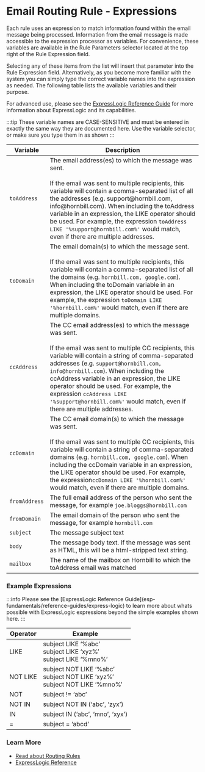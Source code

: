 <h1>Email Routing Rule - Expressions</h1>

Each rule uses an expression to match information found within the email message being processed. Information from the email message is made accessible to the expression processor as variables. For convenience, these variables are available in the Rule Parameters selector located at the top right of the Rule Expression field.

Selecting any of these items from the list will insert that parameter into the Rule Expression field. Alternatively, as you become more familiar with the system you can simply type the correct variable names into the expression as needed. The following table lists the available variables and their purpose.

For advanced use, please see the [ExpressLogic Reference Guide](esp-fundamentals/reference-guides/express-logic) for more information about ExpressLogic and its capabilities. 

:::tip
These variable names are CASE-SENSITIVE and must be entered in exactly the same way they are documented here.  Use the variable selector, or make sure you type them in as shown
:::

<table class="doc-pretty-table">
    <thead>
        <tr>
            <th noWrap>Variable</th>
            <th>Description</th>
        </tr>
    </thead>
    <tbody>
        <tr>
            <td noWrap><code>toAddress</code></td>
            <td>The email address(es) to which the message was sent.<br><br>If the email was sent to multiple
                recipients, this variable will contain a comma-separated list of all the addresses (e.g.
                support@hornbill.com, info@hornbill.com). When including the toAddress variable in an expression, the
                LIKE operator should be used. For example, the expression
                <code>toAddress LIKE '%support@hornbill.com%'</code> would match, even if there are multiple addresses.
            </td>
        </tr>
        <tr>
            <td noWrap><code>toDomain</code></td>
            <td>The email domain(s) to which the message sent.<br><br>If the email was sent to multiple recipients, this
                variable will contain a comma-separated list of all the domains (e.g.
                <code>hornbill.com, google.com</code>). When including the toDomain variable in an expression, the LIKE
                operator should be used. For example, the expression <code>toDomain LIKE '%hornbill.com%'</code> would
                match, even if there are multiple domains.</td>
        </tr>
        <tr>
            <td noWrap><code>ccAddress</code></td>
            <td>The CC email address(es) to which the message was sent.<br><br>If the email was sent to multiple CC
                recipients, this variable will contain a string of comma-separated addresses (e.g.
                <code>support@hornbill.com, info@hornbill.com</code>). When including the ccAddress variable in an
                expression, the LIKE operator should be used. For example, the expression
                <code>ccAddress LIKE '%support@hornbill.com%'</code> would match, even if there are multiple addresses.
            </td>
        </tr>
        <tr>
            <td noWrap><code>ccDomain</code></td>
            <td>The CC email domain(s) to which the message was sent.<br><br> If the email was sent to multiple CC
                recipients, this variable will contain a string of comma-separated domains (e.g.
                <code>hornbill.com, google.com</code>). When including the ccDomain variable in an expression, the LIKE
                operator should be used. For example, the expression<code>ccDomain LIKE '%hornbill.com%'</code> would
                match, even if there are multiple domains.</td>
        </tr>
        <tr>
            <td noWrap><code>fromAddress</code></td>
            <td>The full email address of the person who sent the message, for example
                <code>joe.bloggs@hornbill.com</code></td>
        </tr>
        <tr>
            <td noWrap><code>fromDomain</code></td>
            <td>The email domain of the person who sent the message, for example <code>hornbill.com</code></td>
        </tr>
        <tr>
            <td noWrap><code>subject</code></td>
            <td>The message subject text</td>
        </tr>
        <tr>
            <td noWrap><code>body</code></td>
            <td>The message body text. If the message was sent as HTML, this will be a html-stripped text string.</td>
        </tr>
        <tr>
            <td noWrap><code>mailbox</code></td>
            <td>The name of the mailbox on Hornbill to which the toAddress email was matched</td>
        </tr>
    </tbody>
</table>

<h3>Example Expressions</h3>
:::info
Please see the [ExpressLogic Reference Guide](esp-fundamentals/reference-guides/express-logic) to learn more about whats possible with ExpressLogic expressions beyond the simple examples shown here. 
:::

<table class="doc-pretty-table">
    <thead>
        <tr>
            <th>Operator</th>
            <th>Example</th>
        </tr>
    </thead>
    <tbody>
        <tr>
            <td>LIKE</td>
            <td>subject LIKE ‘%abc’<br>subject LIKE ‘xyz%’<br>subject LIKE ‘%mno%’</td>
        </tr>
        <tr>
            <td>NOT LIKE</td>
            <td>subject NOT LIKE ‘%abc’<br>subject NOT LIKE ‘xyz%’<br>subject NOT LIKE ‘%mno%’</td>
        </tr>
        <tr>
            <td>NOT</td>
            <td>subject != ‘abc’</td>
        </tr>
        <tr>
            <td>NOT IN</td>
            <td>subject NOT IN (‘abc’, ‘zyx’)</td>
        </tr>
        <tr>
            <td>IN</td>
            <td>subject IN (‘abc’, ‘mno’, ‘xyx’)</td>
        </tr>
        <tr>
            <td>=</td>
            <td>subject = ‘abcd’</td>
        </tr>
    </tbody>
</table>

<h3>Learn More</h3>

<ul>
    <li><a href="https://docs.hornbill.com/esp-config/email/routing-rules" target="_blank">Read about Routing
            Rules</a></a></li>
    <li><a href="https://docs.hornbill.com/esp-fundamentals/reference-guides/express-logic" target="_blank">ExpressLogic
            Reference</a></a></li>
</ul>